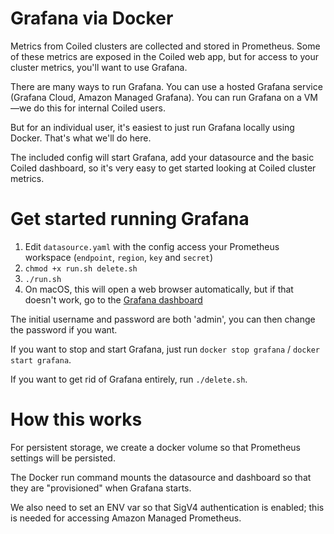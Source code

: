 # Grafana via Docker

Metrics from Coiled clusters are collected and stored in Prometheus. Some of these metrics are exposed in the Coiled web app, but for access to your cluster metrics, you'll want to use Grafana.

There are many ways to run Grafana. You can use a hosted Grafana service (Grafana Cloud, Amazon Managed Grafana). You can run Grafana on a VM—we do this for internal Coiled users.

But for an individual user, it's easiest to just run Grafana locally using Docker. That's what we'll do here.

The included config will start Grafana, add your datasource and the basic Coiled dashboard, so it's very easy to get started looking at Coiled cluster metrics.

# Get started running Grafana

1. Edit `datasource.yaml` with the config access your Prometheus workspace (`endpoint`, `region`, `key` and `secret`)
2. `chmod +x run.sh delete.sh`
3. `./run.sh`
4. On macOS, this will open a web browser automatically, but if that doesn't work, go to the [Grafana dashboard](http://localhost:3000/d/GvbFsqKVk/coiled-cluster-metrics-basic)

The initial username and password are both 'admin', you can then change the password if you want.

If you want to stop and start Grafana, just run `docker stop grafana` / `docker start grafana`.

If you want to get rid of Grafana entirely, run `./delete.sh`.

# How this works

For persistent storage, we create a docker volume so that Prometheus settings will be persisted.

The Docker run command mounts the datasource and dashboard so that they are "provisioned" when Grafana starts.

We also need to set an ENV var so that SigV4 authentication is enabled; this is needed for accessing Amazon Managed Prometheus.
